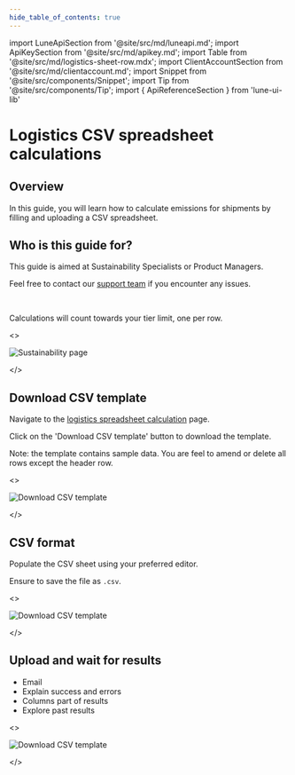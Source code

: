 ```yaml
---
hide_table_of_contents: true
---
```


import LuneApiSection from '@site/src/md/luneapi.md';
import ApiKeySection from '@site/src/md/apikey.md';
import Table from '@site/src/md/logistics-sheet-row.mdx';
import ClientAccountSection from '@site/src/md/clientaccount.md';
import Snippet  from '@site/src/components/Snippet';
import Tip from '@site/src/components/Tip';
import { ApiReferenceSection } from 'lune-ui-lib'

# Logistics CSV spreadsheet calculations

<div className="sections">

<ApiReferenceSection>
<div className="paragraphSections">

<div>

<LuneApiSection />

</div>
<div>

## Overview

In this guide, you will learn how to calculate emissions for shipments by filling and uploading a CSV spreadsheet.

</div>
<div>

## Who is this guide for?

This guide is aimed at Sustainability Specialists or Product Managers.

Feel free to contact our [support team](mailto:support@lune.com) if you encounter any issues.

<br />

<Tip>

Calculations will count towards your tier limit, one per row.


</Tip>

</div>

</div>

<>

![Sustainability page](/img/sustainability-page.png)

</>
</ApiReferenceSection>

<ApiReferenceSection>

<div className="paragraphSections">

<div>

## Download CSV template

Navigate to the [logistics spreadsheet calculation](https://dashboard.lune.co/calculate-emissions/logistics-sheets) page.

Click on the 'Download CSV template' button to download the template.

Note: the template contains sample data. You are feel to amend or delete all rows except the header row.

</div>
</div>

<>

![Download CSV template](/img/logistics-sheets-download-csv-template.png)

</>

</ApiReferenceSection>

<ApiReferenceSection>

<div className="paragraphSections">

<div>

## CSV format

Populate the CSV sheet using your preferred editor.

Ensure to save the file as `.csv`.


<Table />

</div>
</div>

<>

![Download CSV template](/img/logistics-sheets-download-csv-template.png)

</>

</ApiReferenceSection>

<ApiReferenceSection>

<div className="paragraphSections">

<div>

## Upload and wait for results

* Email
* Explain success and errors
* Columns part of results
* Explore past results


</div>
</div>

<>

![Download CSV template](/img/logistics-sheets-download-csv-template.png)

</>

</ApiReferenceSection>

</div>
